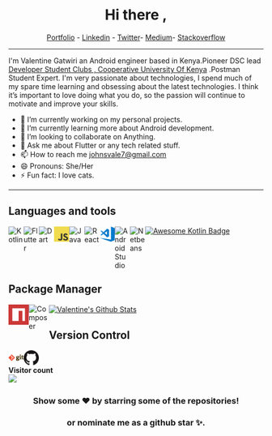 <h1 align="center">  Hi there ,</h1>


<p align="center">
  <a href="https://compgat.netlify.app/">Portfolio</a> -
  <a href="https://www.linkedin.com/in/valentine-gatwiri-72901618a">Linkedin</a> - 
  <a href="https://twitter.com/ValentineGatwi3?s=09">Twitter</a>-
  <a href="https://compgat.medium.com/">Medium</a>-
  <a href="https://stackoverflow.com/users/15049827/1-creator">Stackoverflow</a>
</p>

-----------------------------------------------------------
I'm Valentine Gatwiri an Android engineer based in Kenya.Pioneer DSC lead  [Developer Student Clubs , Cooperative University Of Kenya](https://twitter.com/CukDsc?s=09) .Postman Student Expert. I'm very passionate about technologies, I spend much of my spare time learning and obsessing about the latest  technologies.
I think it’s important to love doing what you do, so the passion will continue to motivate and improve your skills.


- 🔭 I’m currently working on my personal projects.
- 🌱 I’m currently learning more about Android development.
- 👯 I’m looking to collaborate on Anything.
- 💬 Ask me about Flutter or any tech related stuff.
- 📫 How to reach me johnsvale7@gmail.com
- 😄 Pronouns: She/Her
- ⚡ Fun fact: I love cats.


-------------------------------------------------------------

## Languages and tools

<a><img align="left" alt="Kotlin" width="30px" src="https://mk0sigezamu77feo2fi6.kinstacdn.com/wp-content/uploads/2017/07/logo_500x500.png" /><a/>
<a><img align="left" alt="Flutter" width="30px" src="https://strattonapps.com/wp-content/uploads/2020/02/flutter-logo-5086DD11C5-seeklogo.com_.png" /><a/>
<a><img align="left" alt="Dart" width="30px" src="https://www.kindpng.com/picc/m/176-1766682_dart-programming-language-hd-png-download.png" /><a/>
<a><img align="left" alt="JavaScript" width="30px" src="https://raw.githubusercontent.com/github/explore/80688e429a7d4ef2fca1e82350fe8e3517d3494d/topics/javascript/javascript.png" /><a/>
<a><img align="left" alt="Java" width="30px" src="https://image.flaticon.com/icons/png/128/226/226777.png"/><a/>
 <a><img align="left" alt="React" width="30px" src="https://cdn4.iconfinder.com/data/icons/logos-3/600/React.js_logo-128.png"/><a/>
 <a><img align="left" alt="Visual Studio Code" width="30px" src="https://raw.githubusercontent.com/github/explore/80688e429a7d4ef2fca1e82350fe8e3517d3494d/topics/visual-studio-code/visual-studio-code.png" /><a/>
<a><img align="left" alt="Android Studio" width="30px" src="https://image.shutterstock.com/image-photo/kiev-ukraine-april-02-2015-600w-272871071.jpg" /><a/>
  <a><img align="left" alt="Netbeans" width="30px" src="https://e7.pngegg.com/pngimages/749/789/png-clipart-netbeans-java-computer-software-computer-program-installation-keepass-icon-rectangle-computer-program-thumbnail.png" /><a/>
    
[![Awesome Kotlin Badge](https://kotlin.link/awesome-kotlin.svg)](https://github.com/KotlinBy/awesome-kotlin)



<br />
<br />
<br/>
    

## Package Manager

<a><img align="left" alt="Npm" width="40px" src="https://raw.githubusercontent.com/github/explore/78df643247d429f6cc873026c0622819ad797942/topics/npm/npm.png" /><a/>
  <a><img align="left" alt="Composer" width="40px" src="https://getcomposer.org/img/logo-composer-transparent4.png" /><a/>



<a href="https://github.com/1-creator/">
<img align="center" alt="Valentine's Github Stats" src="https://github-readme-stats.codestackr.vercel.app/api?username=1-creator&show_icons=true&hide_border=true&count_private=true&include_all_commits=true&theme=radical" /></a>


## Version Control
<a><img align="left" alt="Git" width="30px" src="https://raw.githubusercontent.com/github/explore/80688e429a7d4ef2fca1e82350fe8e3517d3494d/topics/git/git.png" /><a/>
<a><img align="left" alt="GitHub" width="30px" src="https://raw.githubusercontent.com/github/explore/78df643247d429f6cc873026c0622819ad797942/topics/github/github.png" /><a/>
 <br />

<p align="left"> 
  <b>Visitor count</b><br>
  <img src="https://profile-counter.glitch.me/1-creator/count.svg" />
</p>

<div align="center">

### Show some ❤️ by starring some of the repositories!
### or  nominate me as a github star ✨.

</div>

